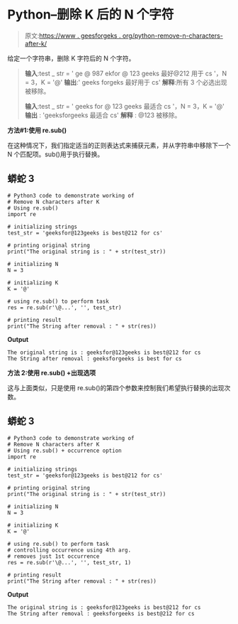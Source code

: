 # Python–删除 K 后的 N 个字符

> 原文:[https://www . geesforgeks . org/python-remove-n-characters-after-k/](https://www.geeksforgeeks.org/python-remove-n-characters-after-k/)

给定一个字符串，删除 K 字符后的 N 个字符。

> **输入**:test _ str = ' ge @ 987 ekfor @ 123 geeks 最好@212 用于 cs '，N = 3，K = '@'
> **输出**:' geeks forgeks 最好用于 cs'
> **解释**:所有 3 个必选出现被移除。
> 
> **输入**:test _ str = ' geeks for @ 123 geeks 最适合 cs '，N = 3，K = '@'
> **输出** : 'geeksforgeeks 最适合 cs'
> **解释** : @123 被移除。

**方法#1:使用 re.sub()**

在这种情况下，我们指定适当的正则表达式来捕获元素，并从字符串中移除下一个 N 个匹配项。sub()用于执行替换。

## 蟒蛇 3

```
# Python3 code to demonstrate working of 
# Remove N characters after K
# Using re.sub()
import re

# initializing strings
test_str = 'geeksfor@123geeks is best@212 for cs'

# printing original string
print("The original string is : " + str(test_str))

# initializing N 
N = 3

# initializing K 
K = '@'

# using re.sub() to perform task 
res = re.sub(r'\@...', '', test_str)

# printing result 
print("The String after removal : " + str(res)) 
```

**Output**

```
The original string is : geeksfor@123geeks is best@212 for cs
The String after removal : geeksforgeeks is best for cs

```

**方法 2:使用 re.sub() +出现选项**

这与上面类似，只是使用 re.sub()的第四个参数来控制我们希望执行替换的出现次数。

## 蟒蛇 3

```
# Python3 code to demonstrate working of 
# Remove N characters after K
# Using re.sub() + occurrence option
import re

# initializing strings
test_str = 'geeksfor@123geeks is best@212 for cs'

# printing original string
print("The original string is : " + str(test_str))

# initializing N 
N = 3

# initializing K 
K = '@'

# using re.sub() to perform task 
# controlling occurrence using 4th arg.
# removes just 1st occurrence
res = re.sub(r'\@...', '', test_str, 1)

# printing result 
print("The String after removal : " + str(res)) 
```

**Output**

```
The original string is : geeksfor@123geeks is best@212 for cs
The String after removal : geeksforgeeks is best@212 for cs

```